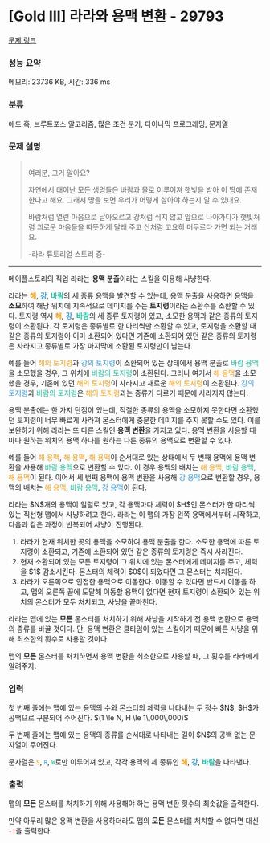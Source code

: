 # [Gold III] 라라와 용맥 변환 - 29793 

[문제 링크](https://www.acmicpc.net/problem/29793) 

### 성능 요약

메모리: 23736 KB, 시간: 336 ms

### 분류

애드 혹, 브루트포스 알고리즘, 많은 조건 분기, 다이나믹 프로그래밍, 문자열

### 문제 설명

<blockquote overflow="hidden">
<p class="tutorial_pic" figure=""><img alt="" src=""></p>

<p class="tutorial">여러분, 그거 알아요?</p>

<p class="tutorial">자연에서 태어난 모든 생명들은 바람과 물로 이루어져 햇빛을 받아 이 땅에 존재한다고 해요. 그래서 땅을 보면 우리가 어떻게 살아야 하는지 알 수 있대요.</p>

<p class="tutorial">바람처럼 열린 마음으로 날아오르고 강처럼 쉬지 않고 앞으로 나아가다가 햇빛처럼 괴로운 마음들을 따뜻하게 달래 주고 산처럼 고요히 머무르다 가면 되는 거래요.</p>

<p class="tutorial">-라라 튜토리얼 스토리 중-<span class="clear"> </span></p>
</blockquote>

<hr>
<p>메이플스토리의 직업 라라는 <strong>용맥 분출</strong>이라는 스킬을 이용해 사냥한다.</p>

<p>라라는 <strong><span style="color:#f39c12;">해</span></strong>, <strong><span style="color:#3498db;">강</span></strong>, <strong><span style="color:#1abc9c;">바람</span></strong>의 세 종류 용맥을 발견할 수 있는데, 용맥 분출을 사용하면 용맥을 <strong>소모</strong>하여 해당 위치에 지속적으로 데미지를 주는 <strong>토지령</strong>이라는 소환수를 소환할 수 있다. 토지령 역시 <strong><span style="color:#f39c12;">해</span></strong>, <strong><span style="color:#3498db;">강</span></strong>, <strong><span style="color:#1abc9c;">바람</span></strong>의 세 종류 토지령이 있고, 소모한 용맥과 같은 종류의 토지령이 소환된다. 각 토지령은 종류별로 한 마리씩만 소환할 수 있고, 토지령을 소환할 때 같은 종류의 토지령이 이미 소환되어 있다면 기존에 소환되어 있던 같은 종류의 토지령은 사라지고 종류별로 가장 마지막에 소환된 토지령만이 남는다.</p>

<p>예를 들어 <span style="color:#f39c12;">해의 토지령</span>과 <span style="color:#3498db;">강의 토지령</span>이 소환되어 있는 상태에서 용맥 분출로 <span style="color:#1abc9c;">바람 용맥</span>을 소모했을 경우, 그 위치에 <span style="color:#1abc9c;">바람의 토지령</span>이 소환된다. 그러나 여기서 <span style="color:#f39c12;">해 용맥</span>을 소모했을 경우, 기존에 있던 <span style="color:#f39c12;">해의 토지령</span>이 사라지고 새로운<span style="color:#f39c12;"> 해의 토지령</span>이 소환된다. <span style="color:#3498db;">강의 토지령</span>과 <span style="color:#1abc9c;">바람의 토지령</span>은 <span style="color:#f39c12;">해의 토지령</span>과는 종류가 다르기 때문에 사라지지 않는다.</p>

<p>용맥 분출에는 한 가지 단점이 있는데, 적절한 종류의 용맥을 소모하지 못한다면 소환했던 토지령이 너무 빠르게 사라져 몬스터에게 충분한 데미지를 주지 못할 수도 있다. 이를 보완하기 위해 라라는 또 다른 스킬인 <strong>용맥 변환</strong>을 가지고 있다. 용맥 변환을 사용할 때마다 원하는 위치의 용맥 하나를 원하는 다른 종류의 용맥으로 변환할 수 있다.</p>

<p>예를 들어 <span style="color:#f39c12;">해 용맥</span>, <span style="color:#f39c12;">해 용맥</span>, <span style="color:#f39c12;">해 용맥</span>이 순서대로 있는 상태에서 두 번째 용맥에 용맥 변환을 사용해 <span style="color:#1abc9c;">바람 용맥</span>으로 변환할 수 있다. 이 경우 용맥의 배치는 <span style="color:#f39c12;">해 용맥</span>, <span style="color:#1abc9c;">바람 용맥</span>, <span style="color:#f39c12;">해 용맥</span>이 된다. 이어서 세 번째 용맥에 용맥 변환을 사용해 <span style="color:#3498db;">강 용맥</span>으로 변환할 경우, 용맥의 배치는 <span style="color:#f39c12;">해 용맥</span>, <span style="color:#1abc9c;">바람 용맥</span>, <span style="color:#3498db;">강 용맥</span>이 된다.</p>

<p>라라는 $N$개의 용맥이 일렬로 있고, 각 용맥마다 체력이 $H$인 몬스터가 한 마리씩 있는 직선형 맵에서 사냥하려고 한다. 라라는 이 맵의 가장 왼쪽 용맥에서부터 시작하고, 다음과 같은 과정이 반복되어 사냥이 진행된다.</p>

<ol>
	<li>라라가 현재 위치한 곳의 용맥을 소모하여 용맥 분출을 한다. 소모한 용맥에 따른 토지령이 소환되고, 기존에 소환되어 있던 같은 종류의 토지령은 즉시 사라진다.</li>
	<li>현재 소환되어 있는 모든 토지령이 그 위치에 있는 몬스터에게 데미지를 주고, 체력을 $1$ 감소시킨다. 몬스터의 체력이 $0$이 되었다면 그 몬스터는 처치된다.</li>
	<li>라라가 오른쪽으로 인접한 용맥으로 이동한다. 이동할 수 있다면 반드시 이동을 하고, 맵의 오른쪽 끝에 도달해 이동할 용맥이 없다면 현재 토지령이 소환되어 있는 위치의 몬스터가 모두 처치되고, 사냥을 끝마친다.</li>
</ol>

<p>라라는 맵에 있는 <strong>모든</strong> 몬스터를 처치하기 위해 사냥을 시작하기 전 용맥 변환으로 용맥의 종류를 바꿀 것이다. 단, 용맥 변환은 쿨타임이 있는 스킬이기 때문에 빠른 사냥을 위해 최소한의 횟수로 사용할 것이다.</p>

<p>맵의 <strong>모든</strong> 몬스터를 처치하면서 용맥 변환을 최소한으로 사용할 때, 그 횟수를 라라에게 알려주자.</p>

### 입력 

 <p>첫 번째 줄에는 맵에 있는 용맥의 수와 몬스터의 체력을 나타내는 두 정수 $N$, $H$가 공백으로 구분되어 주어진다. $(1 \le N, H \le 1\,000\,000)$</p>

<p>두 번째 줄에는 맵에 있는 용맥의 종류를 순서대로 나타내는 길이 $N$의 공백 없는 문자열이 주어진다.</p>

<p>문자열은 <span style="color:#f39c12;"><code>S</code></span>, <span style="color:#3498db;"><code>R</code></span>, <span style="color:#1abc9c;"><code>W</code></span>로만 이루어져 있고, 각각 용맥의 세 종류인 <span style="color:#f39c12;"><strong>해</strong></span>, <strong><span style="color:#3498db;">강</span></strong>, <span style="color:#1abc9c;"><strong>바람</strong></span>을 나타낸다.</p>

### 출력 

 <p>맵의 <strong>모든</strong> 몬스터를 처치하기 위해 사용해야 하는 용맥 변환 횟수의 최솟값을 출력한다.</p>

<p>만약 아무리 많은 용맥 변환을 사용하더라도 맵의 <strong>모든</strong> 몬스터를 처치할 수 없다면 대신 <span style="color:#e74c3c;"><code>-1</code></span>을 출력한다.</p>

